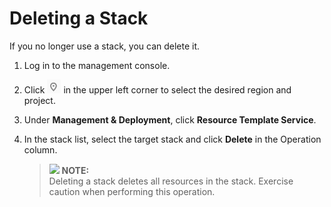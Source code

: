 # Deleting a Stack<a name="EN-US_TOPIC_0076468636"></a>

If you no longer use a stack, you can delete it.

1.  Log in to the management console.
2.  Click  ![](figures/icon-region.png)  in the upper left corner to select the desired region and project.
3.  Under  **Management & Deployment**, click  **Resource Template Service**.
4.  In the stack list, select the target stack and click  **Delete**  in the Operation column.

    >![](/images/icon-note.gif) **NOTE:**   
    >Deleting a stack deletes all resources in the stack. Exercise caution when performing this operation.  


